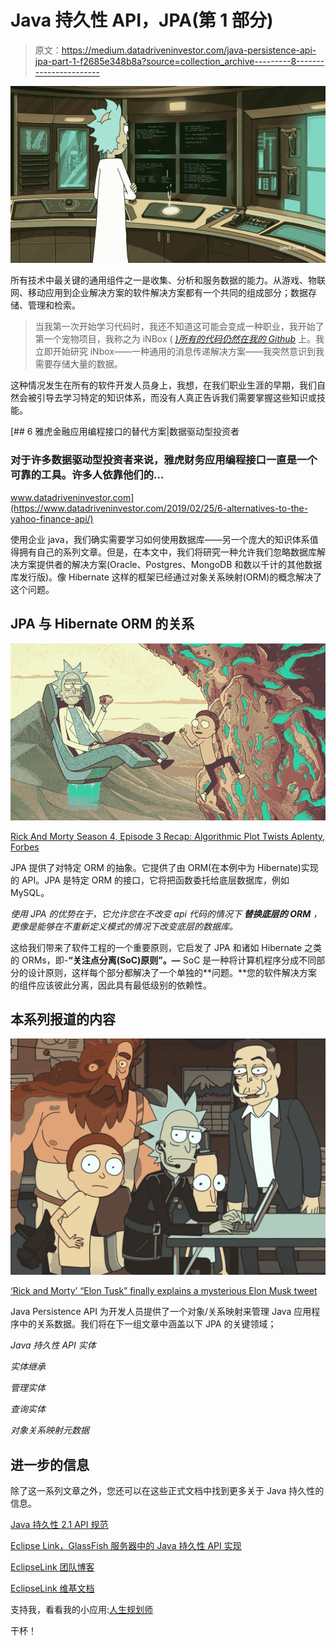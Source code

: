 # Java 持久性 API，JPA(第 1 部分)

> 原文：<https://medium.datadriveninvestor.com/java-persistence-api-jpa-part-1-f2685e348b8a?source=collection_archive---------8----------------------->

![](img/1b449943e9ff41d59065ba72b4eaac77.png)

所有技术中最关键的通用组件之一是收集、分析和服务数据的能力。从游戏、物联网、移动应用到企业解决方案的软件解决方案都有一个共同的组成部分；数据存储、管理和检索。

> 当我第一次开始学习代码时，我还不知道这可能会变成一种职业，我开始了第一个宠物项目，我称之为 iNBox ( [*)所有的代码仍然在我的 Github*](https://github.com/samuelowino) 上。我立即开始研究 iNbox——一种通用的消息传递解决方案——我突然意识到我需要存储大量的数据。

这种情况发生在所有的软件开发人员身上，我想，在我们职业生涯的早期，我们自然会被引导去学习特定的知识体系，而没有人真正告诉我们需要掌握这些知识或技能。

[](https://www.datadriveninvestor.com/2019/02/25/6-alternatives-to-the-yahoo-finance-api/) [## 6 雅虎金融应用编程接口的替代方案|数据驱动型投资者

### 对于许多数据驱动型投资者来说，雅虎财务应用编程接口一直是一个可靠的工具。许多人依靠他们的…

www.datadriveninvestor.com](https://www.datadriveninvestor.com/2019/02/25/6-alternatives-to-the-yahoo-finance-api/) 

使用企业 java，我们确实需要学习如何使用数据库——另一个庞大的知识体系值得拥有自己的系列文章。但是，在本文中，我们将研究一种允许我们忽略数据库解决方案提供者的解决方案(Oracle、Postgres、MongoDB 和数以千计的其他数据库发行版)。像 Hibernate 这样的框架已经通过对象关系映射(ORM)的概念解决了这个问题。

## JPA 与 Hibernate ORM 的关系

![](img/71026f670f3abf47eb8b07c5ac49b62a.png)

[Rick And Morty Season 4, Episode 3 Recap: Algorithmic Plot Twists Aplenty, Forbes](https://www.forbes.com/sites/danidiplacido/2019/11/25/rick-and-morty-season-4-episode-3-recap-algorithmic-plot-twists-aplenty/#1fec01214ce1)

JPA 提供了对特定 ORM 的抽象。它提供了由 ORM(在本例中为 Hibernate)实现的 API。JPA 是特定 ORM 的接口，它将把函数委托给底层数据库，例如 MySQL。

*使用 JPA 的优势在于，它允许您在不改变 api 代码的情况下* ***替换底层的 ORM*** *，更像是能够在不重新定义模式的情况下改变底层的数据库。*

这给我们带来了软件工程的一个重要原则，它启发了 JPA 和诸如 Hibernate 之类的 ORMs，即-**“关注点分离(SoC)原则”。—** SoC 是一种将计算机程序分成不同部分的设计原则，这样每个部分都解决了一个单独的**问题。**您的软件解决方案的组件应该彼此分离，因此具有最低级别的依赖性。

## **本系列报道的内容**

![](img/615dbe0e0dbf4f53b5f2a65b1b0c2808.png)

[‘Rick and Morty’ “Elon Tusk” finally explains a mysterious Elon Musk tweet](https://www.inverse.com/article/61202-rick-and-morty-elon-tusk-musk-season-4-episode-3-one-crew-over-the-crewcoo-s-morty)

Java Persistence API 为开发人员提供了一个对象/关系映射来管理 Java 应用程序中的关系数据。我们将在下一组文章中涵盖以下 JPA 的关键领域；

*Java 持久性 API 实体*

*实体继承*

*管理实体*

*查询实体*

*对象关系映射元数据*

## 进一步的信息

除了这一系列文章之外，您还可以在这些正式文档中找到更多关于 Java 持久性的信息。

[Java 持久性 2.1 API 规范](http://jcp.org/en/jsr/detail?id=338)

[Eclipse Link，GlassFish 服务器中的 Java 持久性 API 实现](http://www.eclipse.org/eclipselink/jpa.php)

[EclipseLink 团队博客](http://eclipselink.blogspot.com/)

[EclipseLink 维基文档](http://wiki.eclipse.org/EclipseLink)

支持我，看看我的小应用:[人生规划师](https://thelifeplanner.co)

干杯！
